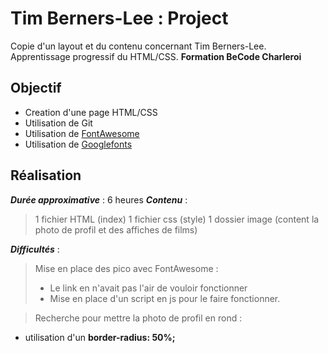 # Tim Berners-Lee : Project

Copie d'un layout et du contenu concernant Tim Berners-Lee.
Apprentissage progressif du HTML/CSS.
**Formation BeCode Charleroi**

## Objectif
  - Creation d'une page HTML/CSS
  - Utilisation de Git
  - Utilisation de [FontAwesome]
  - Utilisation de [Googlefonts]

## Réalisation

___Durée approximative___ : 6 heures
___Contenu___ :
> 1 fichier HTML (index)
> 1 fichier css (style)
> 1 dossier image (content la photo de profil et des affiches de films)

___Difficultés___ :

> Mise en place des pico avec FontAwesome :
> * Le link en <head> n'avait pas l'air de vouloir fonctionner
> * Mise en place d'un script en js pour le faire fonctionner.

> Recherche pour mettre la photo de profil en rond :
* utilisation d'un __border-radius: 50%;__


[fontawesome]: <https://fontawesome.com/>
[googlefonts]: <https://fonts.google.com/>
